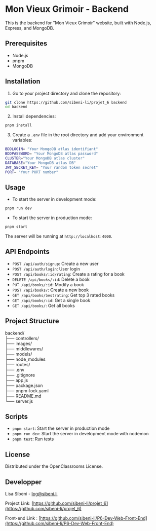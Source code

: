 # Mon Vieux Grimoir - Backend

This is the backend for "Mon Vieux Grimoir" website, built with Node.js, Express, and MongoDB.

## Prerequisites

- Node.js
- pnpm
- MongoDB

## Installation

1. Go to your project directory and clone the repository: 

```bash
git clone https://github.com/sibeni-li/projet_6 backend
cd backend
```

2. Install dependencies:

```bash
pnpm install
```

3. Create a `.env` file in the root directory and add your environment variables:

```bash
BDDLOGIN= "Your MongoDB atlas identifiant"
BDDPASSWORD= "Your MongoDB atlas password"
CLUSTER="Your MongoDB atlas cluster"
DATABASE="Your MongoDB atlas DB"
JWT_SECRET_KEY= "Your random token secret"
PORT= "Your PORT number"
```

## Usage

- To start the server in development mode:

```bash
pnpm run dev
```

- To start the server in production mode:

```bash
pnpm start
```

The server will be running at `http://localhost:4000`.

## API Endpoints

- `POST /api/auth/signup`: Create a new user
- `POST /api/auth/login`:  User login
- `POST /api/books/:id/rating`: Create a rating for a book
- `DELETE /api/books/:id`: Delete a book
- `PUT /api/books/:id`: Modify a book
- `POST /api/books/`: Create a new book
- `GET /api/books/bestrating`: Get top 3 rated books
- `GET /api/books/:id`: Get a single book
- `GET /api/books/`: Get all books

## Project Structure

backend/  
├── controllers/  
├── images/  
├── middlewares/  
├── models/  
├── node_modules  
├── routes/  
├── .env  
├── .gitignore  
├── app.js  
├── package.json  
├── pnpm-lock.yaml  
├── README.md  
└── server.js  

## Scripts

- `pnpm start`: Start the server in production mode
- `pnpm run dev`: Start the server in development mode with nodemon
- `pnpm test`: Run tests

## License

Distributed under the OpenClassrooms License.

## Developper

Lisa Sibeni - [log@sibeni.li](mailto:log@sibeni.li)

Project Link: [https://github.com/sibeni-li/projet_6](https://github.com/sibeni-li/projet_6)

Front-end Link : [https://github.com/sibeni-li/P6-Dev-Web-Front-End](https://github.com/sibeni-li/P6-Dev-Web-Front-End)